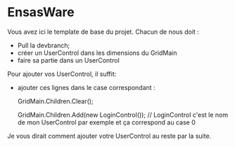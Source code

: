 # EnsasWare
Vous avez ici le template de base du projet. Chacun de nous doit : 
 - Pull la devbranch;
 - créer un UserControl dans les dimensions du GridMain
 - faire sa partie dans un UserControl

Pour ajouter vos UserControl, il suffit:
 * ajouter ces lignes dans le case correspondant :

    GridMain.Children.Clear();
    
    GridMain.Children.Add(new LoginControl()); // LoginControl c'est le nom de mon UserControl par exemple et ça correspond au case 0
    
Je vous dirait comment ajouter votre UserControl au reste par la suite.
